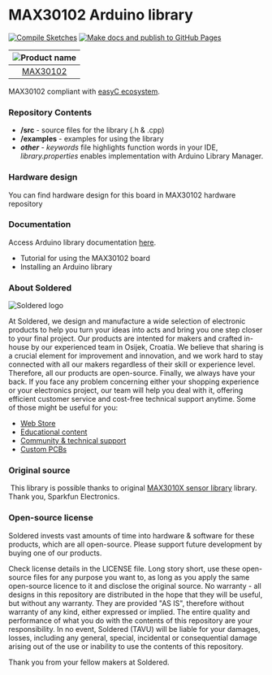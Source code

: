 # MAX30102 Arduino library

[![Compile Sketches](http://github-actions.40ants.com/e-radionicacom/Soldered-MAX30102-Heart-Rate-Arduino-Library/matrix.svg?branch=dev&only=Compile%20Sketches)](https://github.com/e-radionicacom/Soldered-MAX30102-Heart-Rate-Arduino-Library/actions/workflows/compile_test.yml)
[![Make docs and publish to GitHub Pages](https://github.com/e-radionicacom/Soldered-MAX30102-Heart-Rate-Arduino-Library/actions/workflows/make_docs.yml/badge.svg?branch=dev)](https://github.com/e-radionicacom/Soldered-MAX30102-Heart-Rate-Arduino-Library/actions/workflows/make_docs.yml)

| ![Product name](https://upload.wikimedia.org/wikipedia/commons/8/8f/Example_image.svg) |
| :---------------------------------------------------------------------------------------------: |
| [MAX30102](https://www.solde.red/333137)                                                            |

MAX30102 compliant with [easyC ecosystem](https://www.soldered.com/easyC). 

### Repository Contents
- **/src** - source files for the library (.h & .cpp)
- **/examples** - examples for using the library
- ***other*** - *keywords* file highlights function words in your IDE, *library.properties* enables implementation with Arduino Library Manager.

### Hardware design
You can find hardware design for this board in MAX30102 hardware repository

### Documentation

Access Arduino library documentation [here](https://e-radionicacom.github.io/Soldered-MAX30102-Heart-Rate-Arduino-Library/).

- Tutorial for using the MAX30102 board
- Installing an Arduino library

### About Soldered
![Soldered logo](https://raw.githubusercontent.com/e-radionicacom/Soldered-MAX30102-Heart-Rate-Arduino-Library/dev/extras/Logo%20horizontal-2.svg)

At Soldered, we design and manufacture a wide selection of electronic products to help you turn your ideas into acts and bring you one step closer to your final project. Our products are intented for makers and crafted in-house by our experienced team in Osijek, Croatia. We believe that sharing is a crucial element for improvement and innovation, and we work hard to stay connected with all our makers regardless of their skill or experience level. Therefore, all our products are open-source. Finally, we always have your back. If you face any problem concerning either your shopping experience or your electronics project, our team will help you deal with it, offering efficient customer service and cost-free technical support anytime. Some of those might be useful for you:

- [Web Store](https://www.soldered.com)
- [Educational content](https://learn.soldered.com)
- [Community & technical support](https://community.soldered.com)
- [Custom PCBs](https://pcb.soldered.com)


### Original source
​
This library is possible thanks to original [MAX3010X sensor library](https://github.com/sparkfun/SparkFun_MAX3010x_Sensor_Library) library. Thank you, Sparkfun Electronics. 


### Open-source license
Soldered invests vast amounts of time into hardware & software for these products, which are all open-source. Please support future development by buying one of our products. 

Check license details in the LICENSE file. Long story short, use these open-source files for any purpose you want to, as long as you apply the same open-source licence to it and disclose the original source. No warranty - all designs in this repository are distributed in the hope that they will be useful, but without any warranty. They are provided "AS IS", therefore without warranty of any kind, either expressed or implied. The entire quality and performance of what you do with the contents of this repository are your responsibility. In no event, Soldered (TAVU) will be liable for your damages, losses, including any general, special, incidental or consequential damage arising out of the use or inability to use the contents of this repository. 

Thank you from your fellow makers at Soldered.

